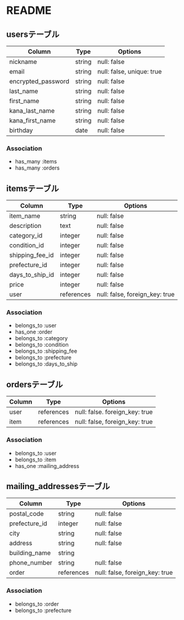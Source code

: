 # README

## usersテーブル
| Column             | Type       | Options                   |
| ------------------ | ---------- | ------------------------- |
| nickname           | string     | null: false               |
| email              | string     | null: false, unique: true |
| encrypted_password | string     | null: false               |
| last_name          | string     | null: false               |
| first_name         | string     | null: false               |
| kana_last_name     | string     | null: false               |
| kana_first_name    | string     | null: false               |
| birthday           | date       | null: false               |


### Association
- has_many :items
- has_many :orders


## itemsテーブル
| Column             | Type       | Options                        |
| ------------------ | ---------- | ------------------------------ |
| item_name          | string     | null: false                    |
| description        | text       | null: false                    |
| category_id        | integer    | null: false                    |
| condition_id       | integer    | null: false                    |
| shipping_fee_id    | integer    | null: false                    |
| prefecture_id      | integer    | null: false                    |
| days_to_ship_id    | integer    | null: false                    |
| price              | integer    | null: false                    |
| user               | references | null: false, foreign_key: true |

### Association
- belongs_to :user
- has_one :order
- belongs_to :category
- belongs_to :condition
- belongs_to :shipping_fee
- belongs_to :prefecture
- belongs_to :days_to_ship


## ordersテーブル
| Column             | Type       | Options                        |
| ------------------ | ---------- | ------------------------------ |
| user               | references | null: false. foreign_key: true |
| item               | references | null: false, foreign_key: true |

### Association
- belongs_to :user
- belongs_to :item
- has_one :mailing_address


## mailing_addressesテーブル
| Column             | Type       | Options                        |
| ------------------ | ---------- | ------------------------------ |
| postal_code        | string     | null: false                    |
| prefecture_id      | integer    | null: false                    |
| city               | string     | null: false                    |
| address            | string     | null: false                    |
| building_name      | string     |                                |
| phone_number       | string     | null: false                    |
| order              | references | null: false, foreign_key: true |

### Association
- belongs_to :order
- belongs_to :prefecture
